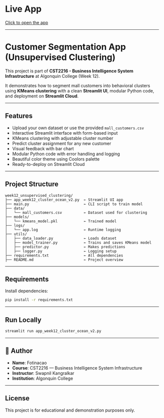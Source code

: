 # Live App  
[Click to open the app](https://week12unsupervisedclustering-3v8dmg9zmpl2bzxncwbpdi.streamlit.app) 

---

# Customer Segmentation App (Unsupervised Clustering)

This project is part of **CST2216 - Business Intelligence System Infrastructure** at Algonquin College (Week 12).

It demonstrates how to segment mall customers into behavioral clusters using **KMeans clustering** with a clean **Streamlit UI**, modular Python code, and deployment on **Streamlit Cloud**.

---

## Features

- Upload your own dataset or use the provided `mall_customers.csv`
- Interactive Streamlit interface with form-based input
- KMeans clustering with adjustable cluster number
- Predict cluster assignment for any new customer
- Visual feedback with bar chart
- Modular Python code with error handling and logging
- Beautiful color theme using Coolors palette
- Ready-to-deploy on Streamlit Cloud

---

## Project Structure

```
week12_unsupervised_clustering/
├── app_week12_cluster_ocean_v2.py  ← Streamlit UI app
├── main.py                         ← CLI script to train model
├── data/
│   └── mall_customers.csv          ← Dataset used for clustering
├── models/
│   └── kmeans_model.pkl            ← Trained model
├── logs/
│   └── app.log                     ← Runtime logging
├── utils/
│   ├── data_loader.py              ← Loads dataset
│   ├── model_trainer.py            ← Trains and saves KMeans model
│   ├── predictor.py                ← Makes predictions
│   ├── logger.py                   ← Logging setup
├── requirements.txt                ← All dependencies
├── README.md                       ← Project overview
```

---

## Requirements

Install dependencies:
```bash
pip install -r requirements.txt
```

---

## Run Locally

```bash
streamlit run app_week12_cluster_ocean_v2.py
```

---

## 👤 Author

- **Name**: Fotinacao  
- **Course**: CST2216 — Business Intelligence System Infrastructure  
- **Instructor**: Swapnil Kangralkar  
- **Institution**: Algonquin College

---

## License

This project is for educational and demonstration purposes only.
 
